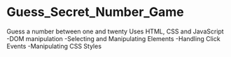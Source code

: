 # Guess_Secret_Number_Game
Guess a number between one and twenty
Uses HTML, CSS and JavaScript
-DOM manipulation
-Selecting and Manipulating Elements
-Handling Click Events
-Manipulating CSS Styles
